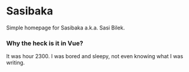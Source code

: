 # Sasibaka

Simple homepage for Sasibaka a.k.a. Sasi Bilek.

### Why the heck is it in Vue?

It was hour 2300. I was bored and sleepy, not even knowing what I was writing.
